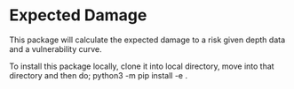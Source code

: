# Expected Damage

This package will calculate the expected damage to a risk given depth data and a vulnerability curve.

To install this package locally, clone it into local directory, move into that directory and then do;
python3 -m pip install -e .
